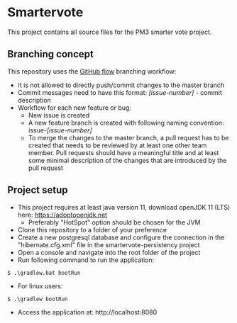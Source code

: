 # Smartervote
This project contains all source files for the PM3 smarter vote project.

## Branching concept
This repository uses the [GitHub flow](https://guides.github.com/pdfs/githubflow-online.pdf) branching workflow:
* It is not allowed to directly push/commit changes to the master branch
* Commit messages need to have this format: *[issue-number]* - commit description 
* Workflow for each new feature or bug:
  * New issue is created
  * A new feature branch is created with following naming convention: issue-*[issue-number]*
  * To merge the changes to the master branch, a pull request has to be created that needs to be reviewed by at least one other team member. Pull requests should have a meaningful title and at least some minimal description of the changes that are introduced by the pull request
  
## Project setup
* This project requires at least java version 11, download openJDK 11 (LTS) here: https://adoptopenjdk.net
  * Preferably "HotSpot" option should be chosen for the JVM
* Clone this repository to a folder of your preference
* Create a new postgresql database and configure the connection in the "hibernate.cfg.xml" file in the smartervote-persistency project
* Open a console and navigate into the root folder of the project
* Run following command to run the application:
```
$ .\gradlew.bat bootRun
```
* For linux users:
```
$ .\gradlew bootRun
```
* Access the application at: http://localhost:8080